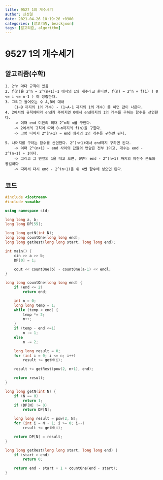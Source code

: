 ```yaml
---
title: 9527 1의 개수세기
author: 신성일
date: 2021-04-26 18:19:26 +0900
categories: [알고리즘, beackjoon]
tags: [알고리즘, algorithm]
---
```


# 9527 1의 개수세기

## 알고리즘(수학)

    1. 2^n 마다 규칙이 있음
    2. f(n)을 2^n ~ 2^(n+1)-1 에서의 1의 개수라고 한다면, f(n) = 2^n + f(i) ( 0 <= i <= n-1 ) 이 성립한다.
    3. 그리고 들어오는 수 A,B에 대해
    	(1~B 까지의 1의 개수) - (1~A-1 까지의 1의 개수) 를 하면 값이 나온다.
    4. 2에서의 규칙에따라 end가 주어지면 0에서 end까지의 1의 개수를 구하는 함수를 선언한다.
    	-> 이때 end 미만의 최대 2^n의 n를 구한다.
    	-> 2에서의 규칙에 따라 0~n까지의 f(n)을 구한다.
    	-> 그럼 나머지 2^(n+1) ~ end 에서의 1의 개수를 구하면 된다.

    5. 나머지를 구하는 함수를 선언한다. 2^(n+1)에서 end까지 구하면 된다.
    	-> 이때 2^(n+1) ~ end 사이의 값들의 맨앞은 전부 1이고, 개수는 end - 2^(n+1) + 1이다.
    	-> 그리고 그 맨앞의 1을 떼고 보면, 0부터 end - 2^(n+1) 까지의 이진수 분포와 동일하다
    	-> 따라서 다시 end - 2^(n+1)을 위 4번 함수에 넣으면 된다.

## 코드

```cpp
#include <iostream>
#include <cmath>

using namespace std;

long long a, b;
long long DP[55];

long long getN(int N);
long long countOne(long long end);
long long getRest(long long start, long long end);

int main() {
	cin >> a >> b;
	DP[0] = 1;

	cout << countOne(b) - countOne(a-1) << endl;
}

long long countOne(long long end) {
	if (end <= 2)
		return end;

	int n = 0;
	long long temp = 1;
	while (temp < end) {
		temp *= 2;
		n++;
	}
	if (temp - end <=1)
		n -= 1;
	else
		n -= 2;

	long long result = 0;
	for (int i = 0; i <= n; i++)
		result += getN(i);

	result += getRest(pow(2, n+1), end);

	return result;
}

long long getN(int N) {
	if (N == 0)
		return 1;
	if (DP[N] != 0)
		return DP[N];

	long long result = pow(2, N);
	for (int i = N - 1; i >= 0; i--)
		result += getN(i);

	return DP[N] = result;
}

long long getRest(long long start, long long end) {
	if (start > end)
		return 0;

	return end - start + 1 + countOne(end - start);
}
```
